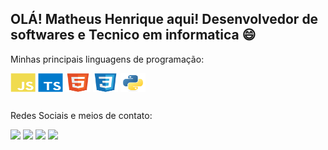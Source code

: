 ## OLÁ! Matheus Henrique aqui! Desenvolvedor de softwares e Tecnico em informatica 😄
Minhas principais linguagens de programação:
<div>
<img align="center" alt="Matheus-JS" height="30" width="40" src="https://raw.githubusercontent.com/devicons/devicon/master/icons/javascript/javascript-plain.svg">
<img align="center" alt="Matheus-TS" height="30" width="40" src="https://raw.githubusercontent.com/devicons/devicon/master/icons/typescript/typescript-original.svg">  
<img align="center" alt="Matheus-HTML" height="30" width="40" src="https://raw.githubusercontent.com/devicons/devicon/master/icons/html5/html5-original.svg">  
<img align="center" alt="Matheus-CSS" height="30" width="40" src="https://raw.githubusercontent.com/devicons/devicon/master/icons/css3/css3-original.svg">  
<img align="center" alt="Matheus-Python" height="30" width="40" src="https://raw.githubusercontent.com/devicons/devicon/master/icons/python/python-original.svg">
</div>

##
Redes Sociais e meios de contato:
  <div>
   <a href="https://instagram.com/_.matheusbarros?igshid=NGExMmI2YTkyZg==" target"_blank"><img src="https://img.shields.io/badge/-Instagram-%23E4405F?style=for-the-badge&logo=instagram&logoColor=white" target"_blank"></a>
    <a href="mailto:math.henrique.barros@gmail.com" target"_blank"><img src="https://img.shields.io/badge/Gmail-D14836?style=for-the-badge&logo=gmail&logoColor=white" target"_blank"></a>
    <a href="www.linkedin.com/in/matheushenriquebarroscwb" target"_blank"><img src="https://img.shields.io/badge/LinkedIn-0077B5?style=for-the-badge&logo=linkedin&logoColor=white" target"_blank"></a>
    <a href="" target"_blank"><img src="https://img.shields.io/badge/website-000000?style=for-the-badge&logo=About.me&logoColor=white" target"_blank"></a>
  </div>
